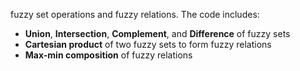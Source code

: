 fuzzy set operations and fuzzy relations. The code includes:

* **Union**, **Intersection**, **Complement**, and **Difference** of fuzzy sets
* **Cartesian product** of two fuzzy sets to form fuzzy relations
* **Max-min composition** of fuzzy relations
